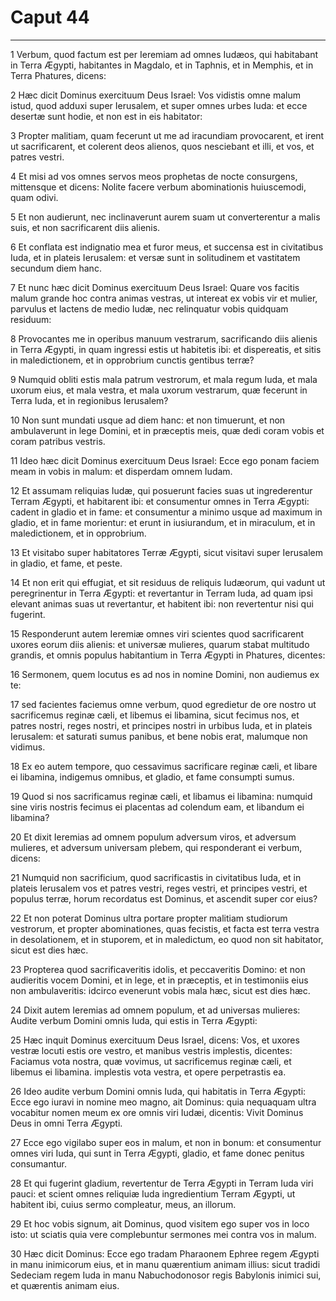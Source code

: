 # Caput 44

***

1 Verbum, quod factum est per Ieremiam ad omnes Iudæos, qui habitabant in Terra Ægypti, habitantes in Magdalo, et in Taphnis, et in Memphis, et in Terra Phatures, dicens:

2 Hæc dicit Dominus exercituum Deus Israel: Vos vidistis omne malum istud, quod adduxi super Ierusalem, et super omnes urbes Iuda: et ecce desertæ sunt hodie, et non est in eis habitator:

3 Propter malitiam, quam fecerunt ut me ad iracundiam provocarent, et irent ut sacrificarent, et colerent deos alienos, quos nesciebant et illi, et vos, et patres vestri.

4 Et misi ad vos omnes servos meos prophetas de nocte consurgens, mittensque et dicens: Nolite facere verbum abominationis huiuscemodi, quam odivi.

5 Et non audierunt, nec inclinaverunt aurem suam ut converterentur a malis suis, et non sacrificarent diis alienis.

6 Et conflata est indignatio mea et furor meus, et succensa est in civitatibus Iuda, et in plateis Ierusalem: et versæ sunt in solitudinem et vastitatem secundum diem hanc.

7 Et nunc hæc dicit Dominus exercituum Deus Israel: Quare vos facitis malum grande hoc contra animas vestras, ut intereat ex vobis vir et mulier, parvulus et lactens de medio Iudæ, nec relinquatur vobis quidquam residuum:

8 Provocantes me in operibus manuum vestrarum, sacrificando diis alienis in Terra Ægypti, in quam ingressi estis ut habitetis ibi: et dispereatis, et sitis in maledictionem, et in opprobrium cunctis gentibus terræ?

9 Numquid obliti estis mala patrum vestrorum, et mala regum Iuda, et mala uxorum eius, et mala vestra, et mala uxorum vestrarum, quæ fecerunt in Terra Iuda, et in regionibus Ierusalem?

10 Non sunt mundati usque ad diem hanc: et non timuerunt, et non ambulaverunt in lege Domini, et in præceptis meis, quæ dedi coram vobis et coram patribus vestris.

11 Ideo hæc dicit Dominus exercituum Deus Israel: Ecce ego ponam faciem meam in vobis in malum: et disperdam omnem Iudam.

12 Et assumam reliquias Iudæ, qui posuerunt facies suas ut ingrederentur Terram Ægypti, et habitarent ibi: et consumentur omnes in Terra Ægypti: cadent in gladio et in fame: et consumentur a minimo usque ad maximum in gladio, et in fame morientur: et erunt in iusiurandum, et in miraculum, et in maledictionem, et in opprobrium.

13 Et visitabo super habitatores Terræ Ægypti, sicut visitavi super Ierusalem in gladio, et fame, et peste.

14 Et non erit qui effugiat, et sit residuus de reliquis Iudæorum, qui vadunt ut peregrinentur in Terra Ægypti: et revertantur in Terram Iuda, ad quam ipsi elevant animas suas ut revertantur, et habitent ibi: non revertentur nisi qui fugerint.

15 Responderunt autem Ieremiæ omnes viri scientes quod sacrificarent uxores eorum diis alienis: et universæ mulieres, quarum stabat multitudo grandis, et omnis populus habitantium in Terra Ægypti in Phatures, dicentes:

16 Sermonem, quem locutus es ad nos in nomine Domini, non audiemus ex te:

17 sed facientes faciemus omne verbum, quod egredietur de ore nostro ut sacrificemus reginæ cæli, et libemus ei libamina, sicut fecimus nos, et patres nostri, reges nostri, et principes nostri in urbibus Iuda, et in plateis Ierusalem: et saturati sumus panibus, et bene nobis erat, malumque non vidimus.

18 Ex eo autem tempore, quo cessavimus sacrificare reginæ cæli, et libare ei libamina, indigemus omnibus, et gladio, et fame consumpti sumus.

19 Quod si nos sacrificamus reginæ cæli, et libamus ei libamina: numquid sine viris nostris fecimus ei placentas ad colendum eam, et libandum ei libamina?

20 Et dixit Ieremias ad omnem populum adversum viros, et adversum mulieres, et adversum universam plebem, qui responderant ei verbum, dicens:

21 Numquid non sacrificium, quod sacrificastis in civitatibus Iuda, et in plateis Ierusalem vos et patres vestri, reges vestri, et principes vestri, et populus terræ, horum recordatus est Dominus, et ascendit super cor eius?

22 Et non poterat Dominus ultra portare propter malitiam studiorum vestrorum, et propter abominationes, quas fecistis, et facta est terra vestra in desolationem, et in stuporem, et in maledictum, eo quod non sit habitator, sicut est dies hæc.

23 Propterea quod sacrificaveritis idolis, et peccaveritis Domino: et non audieritis vocem Domini, et in lege, et in præceptis, et in testimoniis eius non ambulaveritis: idcirco evenerunt vobis mala hæc, sicut est dies hæc.

24 Dixit autem Ieremias ad omnem populum, et ad universas mulieres: Audite verbum Domini omnis Iuda, qui estis in Terra Ægypti:

25 Hæc inquit Dominus exercituum Deus Israel, dicens: Vos, et uxores vestræ locuti estis ore vestro, et manibus vestris implestis, dicentes: Faciamus vota nostra, quæ vovimus, ut sacrificemus reginæ cæli, et libemus ei libamina. implestis vota vestra, et opere perpetrastis ea.

26 Ideo audite verbum Domini omnis Iuda, qui habitatis in Terra Ægypti: Ecce ego iuravi in nomine meo magno, ait Dominus: quia nequaquam ultra vocabitur nomen meum ex ore omnis viri Iudæi, dicentis: Vivit Dominus Deus in omni Terra Ægypti.

27 Ecce ego vigilabo super eos in malum, et non in bonum: et consumentur omnes viri Iuda, qui sunt in Terra Ægypti, gladio, et fame donec penitus consumantur.

28 Et qui fugerint gladium, revertentur de Terra Ægypti in Terram Iuda viri pauci: et scient omnes reliquiæ Iuda ingredientium Terram Ægypti, ut habitent ibi, cuius sermo compleatur, meus, an illorum.

29 Et hoc vobis signum, ait Dominus, quod visitem ego super vos in loco isto: ut sciatis quia vere complebuntur sermones mei contra vos in malum.

30 Hæc dicit Dominus: Ecce ego tradam Pharaonem Ephree regem Ægypti in manu inimicorum eius, et in manu quærentium animam illius: sicut tradidi Sedeciam regem Iuda in manu Nabuchodonosor regis Babylonis inimici sui, et quærentis animam eius.

